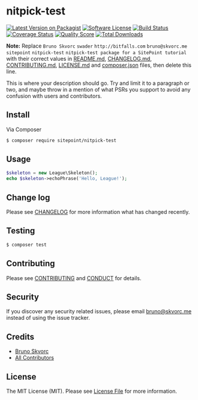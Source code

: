 # nitpick-test

[![Latest Version on Packagist][ico-version]][link-packagist]
[![Software License][ico-license]](LICENSE.md)
[![Build Status][ico-travis]][link-travis]
[![Coverage Status][ico-scrutinizer]][link-scrutinizer]
[![Quality Score][ico-code-quality]][link-code-quality]
[![Total Downloads][ico-downloads]][link-downloads]

**Note:** Replace ```Bruno Skvorc``` ```swader``` ```http://bitfalls.com``` ```bruno@skvorc.me``` ```sitepoint``` ```nitpick-test``` ```nitpick-test package for a SitePoint tutorial``` with their correct values in [README.md](README.md), [CHANGELOG.md](CHANGELOG.md), [CONTRIBUTING.md](CONTRIBUTING.md), [LICENSE.md](LICENSE.md) and [composer.json](composer.json) files, then delete this line.

This is where your description should go. Try and limit it to a paragraph or two, and maybe throw in a mention of what
PSRs you support to avoid any confusion with users and contributors.

## Install

Via Composer

``` bash
$ composer require sitepoint/nitpick-test
```

## Usage

``` php
$skeleton = new League\Skeleton();
echo $skeleton->echoPhrase('Hello, League!');
```

## Change log

Please see [CHANGELOG](CHANGELOG.md) for more information what has changed recently.

## Testing

``` bash
$ composer test
```

## Contributing

Please see [CONTRIBUTING](CONTRIBUTING.md) and [CONDUCT](CONDUCT.md) for details.

## Security

If you discover any security related issues, please email bruno@skvorc.me instead of using the issue tracker.

## Credits

- [Bruno Skvorc][link-author]
- [All Contributors][link-contributors]

## License

The MIT License (MIT). Please see [License File](LICENSE.md) for more information.

[ico-version]: https://img.shields.io/packagist/v/sitepoint/nitpick-test.svg?style=flat-square
[ico-license]: https://img.shields.io/badge/license-MIT-brightgreen.svg?style=flat-square
[ico-travis]: https://img.shields.io/travis/sitepoint/nitpick-test/master.svg?style=flat-square
[ico-scrutinizer]: https://img.shields.io/scrutinizer/coverage/g/sitepoint/nitpick-test.svg?style=flat-square
[ico-code-quality]: https://img.shields.io/scrutinizer/g/sitepoint/nitpick-test.svg?style=flat-square
[ico-downloads]: https://img.shields.io/packagist/dt/sitepoint/nitpick-test.svg?style=flat-square

[link-packagist]: https://packagist.org/packages/sitepoint/nitpick-test
[link-travis]: https://travis-ci.org/sitepoint/nitpick-test
[link-scrutinizer]: https://scrutinizer-ci.com/g/sitepoint/nitpick-test/code-structure
[link-code-quality]: https://scrutinizer-ci.com/g/sitepoint/nitpick-test
[link-downloads]: https://packagist.org/packages/sitepoint/nitpick-test
[link-author]: https://github.com/swader
[link-contributors]: ../../contributors
